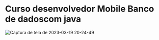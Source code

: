 # Curso desenvolvedor Mobile Banco de dadoscom java

![Captura de tela de 2023-03-19 20-24-49](https://user-images.githubusercontent.com/21234981/226217308-7ad15c3e-1988-421f-9e17-d736423b2421.png)

